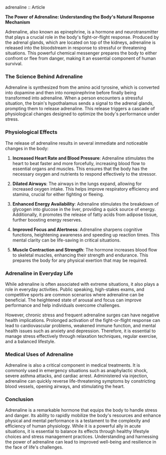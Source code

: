 ﻿adrenaline :: Article

**The Power of Adrenaline: Understanding the Body's Natural Response Mechanism**

Adrenaline, also known as epinephrine, is a hormone and neurotransmitter that plays a crucial role in the body's fight-or-flight response. Produced by the adrenal glands, which are located on top of the kidneys, adrenaline is released into the bloodstream in response to stressful or threatening situations. This powerful chemical messenger prepares the body to either confront or flee from danger, making it an essential component of human survival.

### The Science Behind Adrenaline

Adrenaline is synthesized from the amino acid tyrosine, which is converted into dopamine and then into norepinephrine before finally being transformed into adrenaline. When a person encounters a stressful situation, the brain's hypothalamus sends a signal to the adrenal glands, prompting them to release adrenaline. This release triggers a cascade of physiological changes designed to optimize the body's performance under stress.

### Physiological Effects

The release of adrenaline results in several immediate and noticeable changes in the body:

1. **Increased Heart Rate and Blood Pressure**: Adrenaline stimulates the heart to beat faster and more forcefully, increasing blood flow to essential organs and muscles. This ensures that the body has the necessary oxygen and nutrients to respond effectively to the stressor.

2. **Dilated Airways**: The airways in the lungs expand, allowing for increased oxygen intake. This helps improve respiratory efficiency and stamina, crucial for either fighting or fleeing.

3. **Enhanced Energy Availability**: Adrenaline stimulates the breakdown of glycogen into glucose in the liver, providing a quick source of energy. Additionally, it promotes the release of fatty acids from adipose tissue, further boosting energy reserves.

4. **Improved Focus and Alertness**: Adrenaline sharpens cognitive functions, heightening awareness and speeding up reaction times. This mental clarity can be life-saving in critical situations.

5. **Muscle Contraction and Strength**: The hormone increases blood flow to skeletal muscles, enhancing their strength and endurance. This prepares the body for any physical exertion that may be required.

### Adrenaline in Everyday Life

While adrenaline is often associated with extreme situations, it also plays a role in everyday activities. Public speaking, high-stakes exams, and competitive sports are common scenarios where adrenaline can be beneficial. The heightened state of arousal and focus can improve performance and help individuals overcome challenges.

However, chronic stress and frequent adrenaline surges can have negative health implications. Prolonged activation of the fight-or-flight response can lead to cardiovascular problems, weakened immune function, and mental health issues such as anxiety and depression. Therefore, it is essential to manage stress effectively through relaxation techniques, regular exercise, and a balanced lifestyle.

### Medical Uses of Adrenaline

Adrenaline is also a critical component in medical treatments. It is commonly used in emergency situations such as anaphylactic shock, severe asthma attacks, and cardiac arrest. Administered via injection, adrenaline can quickly reverse life-threatening symptoms by constricting blood vessels, opening airways, and stimulating the heart.

### Conclusion

Adrenaline is a remarkable hormone that equips the body to handle stress and danger. Its ability to rapidly mobilize the body's resources and enhance physical and mental performance is a testament to the complexity and efficiency of human physiology. While it is a powerful ally in acute situations, it is essential to balance its effects through healthy lifestyle choices and stress management practices. Understanding and harnessing the power of adrenaline can lead to improved well-being and resilience in the face of life's challenges.


